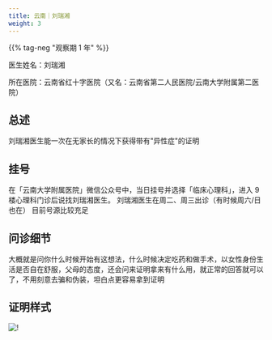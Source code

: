 ```yaml
---
title: 云南｜刘瑞湘
weight: 3
---
```

{{% tag-neg "观察期 1 年" %}}

医生姓名：刘瑞湘

所在医院：云南省红十字医院（又名：云南省第二人民医院/云南大学附属第二医院）

## 总述

刘瑞湘医生能一次在无家长的情况下获得带有"异性症"的证明

## 挂号

在「云南大学附属医院」微信公众号中，当日挂号并选择「临床心理科」，进入 9 楼心理科门诊后说找刘瑞湘医生。
刘瑞湘医生在周二、周三出诊（有时候周六/日也在）
目前号源比较充足

## 问诊细节

大概就是问你什么时候开始有这想法，什么时候决定吃药和做手术，以女性身份生活是否自在舒服，父母的态度，还会问来证明拿来有什么用，就正常的回答就可以了，不用刻意去骗和伪装，坦白点更容易拿到证明

## 证明样式

![!](images/doctor/proof/liu-ruixiang.jpg)
